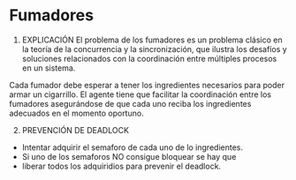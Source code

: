 # Fumadores
1) EXPLICACIÓN
El problema de los fumadores es un problema clásico en la teoría de la concurrencia y la sincronización, que ilustra los desafíos y soluciones relacionados con la coordinación entre múltiples procesos en un sistema.

Cada fumador debe esperar a tener los ingredientes necesarios para poder armar un cigarrillo. El agente tiene que facilitar la coordinación entre los fumadores asegurándose de que cada uno reciba los ingredientes adecuados en el momento oportuno.

2) PREVENCIÓN DE DEADLOCK
- Intentar adquirir el semaforo de cada uno de lo ingredientes.
- Si uno de los semaforos NO consigue bloquear se hay que
- liberar todos los adquiridios para prevenir el deadlock.
